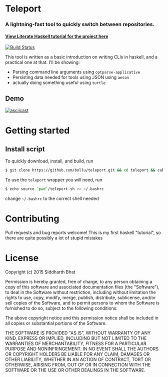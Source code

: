 # Teleport
### A lightning-fast tool to quickly switch between repositories.
#### [View Literate Haskell tutorial for the project here](http://bollu.github.io/teleport)

[![Build Status](https://travis-ci.org/bollu/teleport.svg?branch=master)](https://travis-ci.org/bollu/teleport)


This tool is written as a basic introduction on writing CLIs in haskell, and a
practical one at that. I'll be showing:

- Parsing command line arguments using `optparse-applicative`
- Persisting data needed for tools using JSON using `aeson`
- actually doing something useful using `turtle`

## Demo

[![asciicast](https://asciinema.org/a/a0rzkn428t6mrnvzquc5fqoyr.png)](https://asciinema.org/a/a0rzkn428t6mrnvzquc5fqoyr)


# Getting started

## Install script

To quickly download, install, and build, run

```bash
$ git clone https://github.com/bollu/teleport.git && cd teleport && cabal build && cabal install teleport
```

To use the `teleport` wrapper you will need, run 

```bash
$ echo source `pwd`/teleport.sh >> ~/.bashrc
```

change `~/.bashrc` to the correct shell needed

# Contributing

Pull requests and bug reports welcome! This is my first haskell "tutorial", so there are quite possibly a lot of stupid mistakes

# License

Copyright (c) 2015 Siddharth Bhat

Permission is hereby granted, free of charge, to any person obtaining a copy of this software and associated documentation files (the "Software"), to deal in the Software without restriction, including without limitation the rights to use, copy, modify, merge, publish, distribute, sublicense, and/or sell copies of the Software, and to permit persons to whom the Software is furnished to do so, subject to the following conditions:

The above copyright notice and this permission notice shall be included in all copies or substantial portions of the Software.

THE SOFTWARE IS PROVIDED "AS IS", WITHOUT WARRANTY OF ANY KIND, EXPRESS OR IMPLIED, INCLUDING BUT NOT LIMITED TO THE WARRANTIES OF MERCHANTABILITY, FITNESS FOR A PARTICULAR PURPOSE AND NONINFRINGEMENT. IN NO EVENT SHALL THE AUTHORS OR COPYRIGHT HOLDERS BE LIABLE FOR ANY CLAIM, DAMAGES OR OTHER LIABILITY, WHETHER IN AN ACTION OF CONTRACT, TORT OR OTHERWISE, ARISING FROM, OUT OF OR IN CONNECTION WITH THE SOFTWARE OR THE USE OR OTHER DEALINGS IN THE SOFTWARE.



